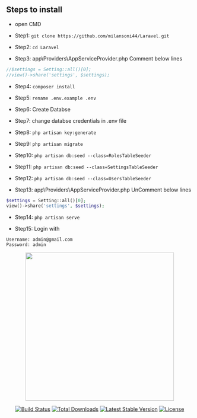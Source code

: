 ## Steps to install

- open CMD

- Step1: `git clone https://github.com/milansoni44/Laravel.git`

- Step2: `cd Laravel`

- Step3:
app\Providers\AppServiceProvider.php
Comment below lines
```php
//$settings = Setting::all()[0];
//view()->share('settings', $settings);
```

- Step4: `composer install`

- Step5: `rename .env.example .env`

- Step6: Create Databse 

- Step7: change databse credentials in .env file

- Step8: `php artisan key:generate`
- Step9: `php artisan migrate`

- Step10: `php artisan db:seed --class=RolesTableSeeder`
- Step11: `php artisan db:seed --class=SettingsTableSeeder`
- Step12: `php artisan db:seed --class=UsersTableSeeder`

- Step13: 
app\Providers\AppServiceProvider.php
UnComment below lines
```php
$settings = Setting::all()[0];
view()->share('settings', $settings);
```

- Step14: 
`php artisan serve`

- Step15:
Login with  
```
Username: admin@gmail.com  
Password: admin 
```

<p align="center"><img src="https://res.cloudinary.com/dtfbvvkyp/image/upload/v1566331377/laravel-logolockup-cmyk-red.svg" width="400"></p>

<p align="center">
<a href="https://travis-ci.org/laravel/framework"><img src="https://travis-ci.org/laravel/framework.svg" alt="Build Status"></a>
<a href="https://packagist.org/packages/laravel/framework"><img src="https://poser.pugx.org/laravel/framework/d/total.svg" alt="Total Downloads"></a>
<a href="https://packagist.org/packages/laravel/framework"><img src="https://poser.pugx.org/laravel/framework/v/stable.svg" alt="Latest Stable Version"></a>
<a href="https://packagist.org/packages/laravel/framework"><img src="https://poser.pugx.org/laravel/framework/license.svg" alt="License"></a>
</p>

